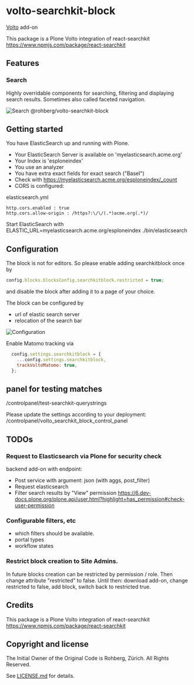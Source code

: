 # volto-searchkit-block

[Volto](https://github.com/plone/volto) add-on

This package is a Plone Volto integration of react-searchkit https://www.npmjs.com/package/react-searchkit

## Features

### Search

Highly overridable components for searching, filtering and displaying search results. Sometimes also called faceted navigation.


![Search @rohberg/volto-searchkit-block](https://github.com/rohberg/volto-searchkit-block/raw/master/public/search.png)

## Getting started

You have ElasticSearch up and running with Plone. 

* Your ElasticSearch Server is available on 'myelasticsearch.acme.org'
* Your Index is 'esploneindex'
* You use an analyzer
* You have extra exact fields for exact search ("Basel")
* Check with https://myelasticsearch.acme.org/esploneindex/_count
* CORS is configured: 

elasticsearch.yml

```
http.cors.enabled : true
http.cors.allow-origin : /https?:\/\/(.*)acme.org(.*)/
```
  

Start ElasticSearch with ELASTIC_URL=myelasticsearch.acme.org/esploneindex ./bin/elasticsearch



## Configuration

The block is not for editors. So please enable adding searchkitblock once by

```js
config.blocks.blocksConfig.searchkitblock.restricted = true;
```

and disable the block after adding it to a page of your choice.

The block can be configured by 

- url of elastic search server
- relocation of the search bar

![Configuration](https://github.com/rohberg/volto-searchkit-block/raw/master/public/configuration.png)

Enable Matomo tracking via

```js
  config.settings.searchkitblock = {
    ...config.settings.searchkitblock,
    trackVoltoMatomo: true,
  };
```

## panel for testing matches

/controlpanel/test-searchkit-querystrings

Please update the settings according to your deployment: /controlpanel/volto_searchkit_block_control_panel


## TODOs

### Request to Elasticsearch via Plone for security check

backend add-on with endpoint:

- Post service with argument: json (with aggs, post_filter)
- Request elasticsearch
- Filter search results by "View" permission
  https://6.dev-docs.plone.org/plone.api/user.html?highlight=has_permission#check-user-permission


### Configurable filters, etc

- which filters should be available.
- portal types
- workflow states

### Restrict block creation to Site Admins.

In future blocks creation can be restricted by permission / role. Then change attribute "restricted" to false. Until then: download add-on, change restricted to false, add block, switch back to restricted true.


## Credits

This package is a Plone Volto integration of react-searchkit https://www.npmjs.com/package/react-searchkit


## Copyright and license

The Initial Owner of the Original Code is Rohberg, Zürich.
All Rights Reserved.

See [LICENSE.md](https://github.com/rohberg/volto-searchkit-block/blob/master/LICENSE.md) for details.
